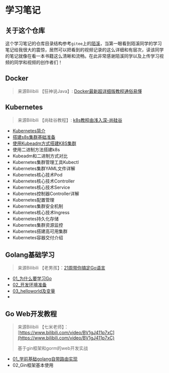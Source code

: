# 学习笔记

## 关于这个仓库

这个学习笔记的仓库目录结构参考`gitee`上的[陌溪](https://gitee.com/moxi159753/LearningNotes)，当第一眼看到陌溪同学的学习笔记给我很大的震惊，居然可以把看到的视频记录的这么详细和有层次，读该同学的笔记就像在看一本书籍这么清晰和流畅。在此非常感谢陌溪同学以及上传学习视频的同学和视频的创作者们！



## Docker

>来源Bilibili 【狂神说Java】:   [Docker最新超详细版教程通俗易懂](https://www.bilibili.com/video/BV1og4y1q7M4)







## Kubernetes

>来源Bilibili 【尚硅谷教程】:  [k8s教程由浅入深-尚硅谷](https://www.bilibili.com/video/BV1GT4y1A756)

- [Kubernetes简介](./Kubernetes/1_Kubernetes简介/)
- [搭建s8s集群基础准备](./Kubernetes/2_搭建K8S集群前置知识/)
- [使用Kubeadm方式搭建K8S集群](./Kubernetes/3_使用kubeadm方式搭建K8S集群/)
- 使用二进制方法搭建k8s
- Kubeadm和二进制方式对比
- Kubernetes集群管理工具Kubectl
- Kubernetes集群YAML文件详解
- Kubernetes核心技术Pod
- Kubernetes核心技术Controller
- Kubernetes核心技术Service
- Kubernetes控制器Controller详解
- Kubernetes配置管理
- Kubernetes集群安全机制
- Kubernetes核心技术Ingress
- Kubernetes持久化存储
- Kubernetes集群资源监控
- Kubernetes搭建高可用集群
- Kubernetes容器交付介绍





## Golang基础学习

>来源Bilibili 【老男孩】：[21周带你搞定Go语言](https://www.bilibili.com/video/BV1wy4y1r73r)



- [01_为什么要学习Go](./Golang/Golang基础学习/01_为什么要学习Go/)
- [02_开发环境准备](./Golang/Golang基础学习/02_开发前环境准备/)
- [03_helloworld及变量](./Golang/Golang基础学习/03_helloworld及变量/)
- 



## Go Web开发教程

>来源Bilibili   【七米老师】：[https://www.bilibili.com/video/BV1gJ411p7xC](https://www.bilibili.com/video/BV1gJ411p7xC)
>
>基于gin框架和gorm的web开发实战



- [01_学前基础golang自带路由实现](./Golang/Gin框架学习/01_学前基础golang自带路由实现/)
- 02_Gin框架基本使用





















